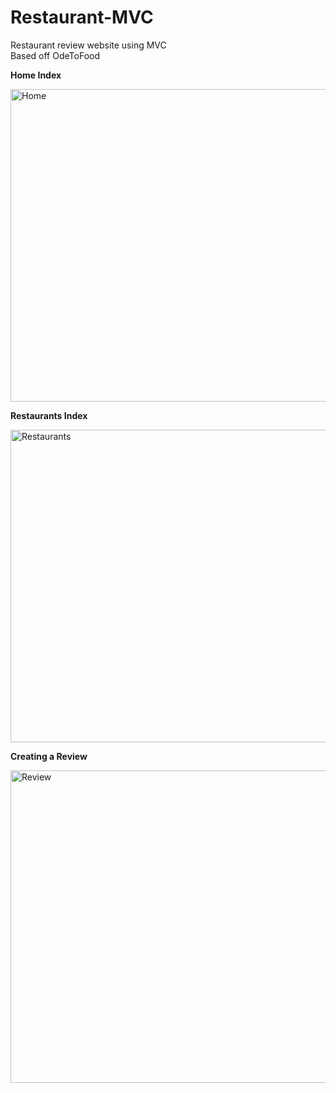 # Restaurant-MVC
Restaurant review website using MVC <br />
Based off OdeToFood

<strong>Home Index</strong>

<img src="https://s32.postimg.org/i9my0llol/image.jpg" alt="Home" width="800" height="500"/>

<br>

<strong>Restaurants Index</strong>

<img src="https://s32.postimg.org/5jipnidqd/image.jpg" alt="Restaurants" width="800" height="500"/>

<br>

<strong>Creating a Review</strong>

<img src="https://s32.postimg.org/lvsrd8s1x/image.jpg" alt="Review" width="800" height="500"/>
